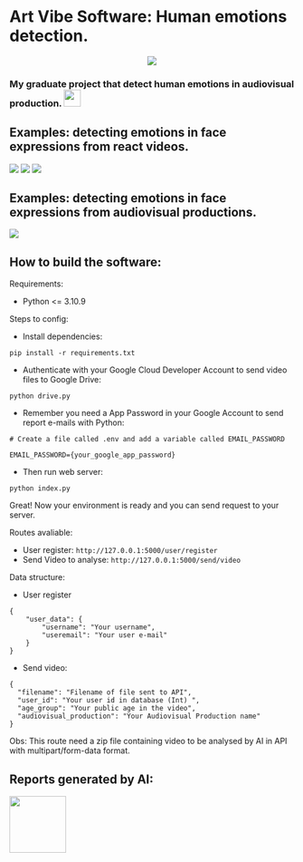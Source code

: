 # Art Vibe Software: Human emotions detection.

<p align="center">
  <img src="https://github.com/kaique-ryan-santos-chagas/face-emotions-detection/assets/59677362/00726aba-da72-419f-904a-c566736b7117" />
</p>
 
### My graduate project that detect human emotions in audiovisual production. <img src="https://github.com/kaique-ryan-santos-chagas/face-emotions-detection/assets/59677362/b49efba4-ef09-496a-bd31-a1b0021ad23f" width="30" />

## Examples: detecting emotions in face expressions from react videos.

<img src="https://github.com/kaique-ryan-santos-chagas/face-emotions-detection/assets/59677362/7776bc6a-c22e-441d-b542-84b4b0a59732" />
<img src="https://github.com/kaique-ryan-santos-chagas/face-emotions-detection/assets/59677362/3437cff7-99d0-4529-87b0-62b31761c7f1" />
<img src="https://github.com/kaique-ryan-santos-chagas/face-emotions-detection/assets/59677362/a55a776b-e7a8-4c52-8ab4-5978cbad2a60" />

## Examples: detecting emotions in face expressions from audiovisual productions.

<img src="https://github.com/kaique-ryan-santos-chagas/face-emotions-detection/assets/59677362/9e53cea5-6087-44cb-8824-ab91839bff8f" />

## How to build the software:

Requirements:

* Python <= 3.10.9 

Steps to config:

* Install dependencies: 

```
pip install -r requirements.txt
```

* Authenticate with your Google Cloud Developer Account to send video files to Google Drive:

```
python drive.py
```

* Remember you need a App Password in your Google Account to send report e-mails with Python:

```
# Create a file called .env and add a variable called EMAIL_PASSWORD

EMAIL_PASSWORD={your_google_app_password}
```

* Then run web server:

```
python index.py
```

Great! Now your environment is ready and you can send request to your server.

Routes avaliable:

* User register: ```http://127.0.0.1:5000/user/register ```
* Send Video to analyse: ```http://127.0.0.1:5000/send/video```

Data structure:

* User register

```
{
    "user_data": {
        "username": "Your username",
        "useremail": "Your user e-mail"
    }
}
```

* Send video:

```
{
  "filename": "Filename of file sent to API", 
  "user_id": "Your user id in database (Int) ", 
  "age_group": "Your public age in the video",  
  "audiovisual_production": "Your Audiovisual Production name"
}
```

Obs: This route need a zip file containing video to be analysed by AI in API with multipart/form-data format. 

## Reports generated by AI:

<img src="https://github.com/kaique-ryan-santos-chagas/face-emotions-detection/assets/59677362/9be806c3-f6c6-41dc-a9f3-52b099246e6e" width="100" />
